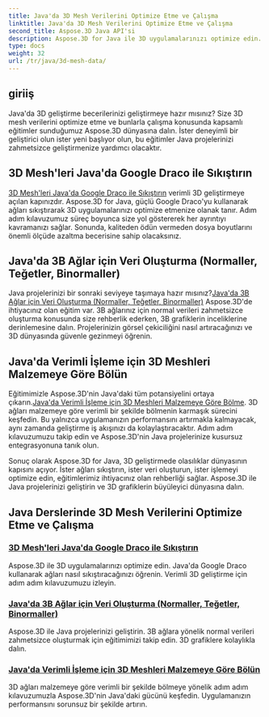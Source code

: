 ```yaml
---
title: Java'da 3D Mesh Verilerini Optimize Etme ve Çalışma
linktitle: Java'da 3D Mesh Verilerini Optimize Etme ve Çalışma
second_title: Aspose.3D Java API'si
description: Aspose.3D for Java ile 3D uygulamalarınızı optimize edin. Mesh'leri Google Draco ile sıkıştırmayı, mesh verileri oluşturmayı ve 3D mesh'leri malzemeye göre verimli bir şekilde işlemeyi öğrenin.
type: docs
weight: 32
url: /tr/java/3d-mesh-data/
---
```

## giriiş

Java'da 3D geliştirme becerilerinizi geliştirmeye hazır mısınız? Size 3D mesh verilerini optimize etme ve bunlarla çalışma konusunda kapsamlı eğitimler sunduğumuz Aspose.3D dünyasına dalın. İster deneyimli bir geliştirici olun ister yeni başlıyor olun, bu eğitimler Java projelerinizi zahmetsizce geliştirmenize yardımcı olacaktır.

## 3D Mesh'leri Java'da Google Draco ile Sıkıştırın

[3D Mesh'leri Java'da Google Draco ile Sıkıştırın](./compress-meshes-google-draco/) verimli 3D geliştirmeye açılan kapınızdır. Aspose.3D for Java, güçlü Google Draco'yu kullanarak ağları sıkıştırarak 3D uygulamalarınızı optimize etmenize olanak tanır. Adım adım kılavuzumuz süreç boyunca size yol göstererek her ayrıntıyı kavramanızı sağlar. Sonunda, kaliteden ödün vermeden dosya boyutlarını önemli ölçüde azaltma becerisine sahip olacaksınız.

## Java'da 3B Ağlar için Veri Oluşturma (Normaller, Teğetler, Binormaller)

Java projelerinizi bir sonraki seviyeye taşımaya hazır mısınız?[Java'da 3B Ağlar için Veri Oluşturma (Normaller, Teğetler, Binormaller)](./generate-mesh-data/) Aspose.3D'de ihtiyacınız olan eğitim var. 3B ağlarınız için normal verileri zahmetsizce oluşturma konusunda size rehberlik ederken, 3B grafiklerin inceliklerine derinlemesine dalın. Projelerinizin görsel çekiciliğini nasıl artıracağınızı ve 3D dünyasında güvenle gezinmeyi öğrenin.

## Java'da Verimli İşleme için 3D Meshleri Malzemeye Göre Bölün

 Eğitimimizle Aspose.3D'nin Java'daki tüm potansiyelini ortaya çıkarın.[Java'da Verimli İşleme için 3D Meshleri Malzemeye Göre Bölme](./split-meshes-by-material/). 3D ağları malzemeye göre verimli bir şekilde bölmenin karmaşık sürecini keşfedin. Bu yalnızca uygulamanızın performansını artırmakla kalmayacak, aynı zamanda geliştirme iş akışınızı da kolaylaştıracaktır. Adım adım kılavuzumuzu takip edin ve Aspose.3D'nin Java projelerinize kusursuz entegrasyonuna tanık olun.

Sonuç olarak Aspose.3D for Java, 3D geliştirmede olasılıklar dünyasının kapısını açıyor. İster ağları sıkıştırın, ister veri oluşturun, ister işlemeyi optimize edin, eğitimlerimiz ihtiyacınız olan rehberliği sağlar. Aspose.3D ile Java projelerinizi geliştirin ve 3D grafiklerin büyüleyici dünyasına dalın.
## Java Derslerinde 3D Mesh Verilerini Optimize Etme ve Çalışma
### [3D Mesh'leri Java'da Google Draco ile Sıkıştırın](./compress-meshes-google-draco/)
Aspose.3D ile 3D uygulamalarınızı optimize edin. Java'da Google Draco kullanarak ağları nasıl sıkıştıracağınızı öğrenin. Verimli 3D geliştirme için adım adım kılavuzumuzu izleyin.
### [Java'da 3B Ağlar için Veri Oluşturma (Normaller, Teğetler, Binormaller)](./generate-mesh-data/)
Aspose.3D ile Java projelerinizi geliştirin. 3B ağlara yönelik normal verileri zahmetsizce oluşturmak için eğitimimizi takip edin. 3D grafiklere kolaylıkla dalın.
### [Java'da Verimli İşleme için 3D Meshleri Malzemeye Göre Bölün](./split-meshes-by-material/)
3D ağları malzemeye göre verimli bir şekilde bölmeye yönelik adım adım kılavuzumuzla Aspose.3D'nin Java'daki gücünü keşfedin. Uygulamanızın performansını sorunsuz bir şekilde artırın.